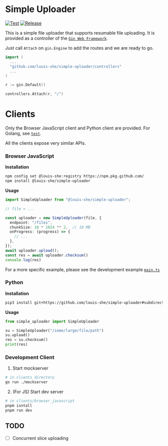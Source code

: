 # Simple Uploader

[![Test](https://github.com/louis-she/simple-uploader/actions/workflows/go.yml/badge.svg)](https://github.com/louis-she/simple-uploader/actions/workflows/go.yml)
[![Release](https://github.com/louis-she/simple-uploader/actions/workflows/release.yml/badge.svg)](https://github.com/louis-she/simple-uploader/actions/workflows/release.yml)

This is a simple file uploader that supports resumable file uploading. It is provided as a controller of the [`Gin Web Framework`](https://github.com/gin-gonic/gin).

Just call `Attach` on `gin.Engine` to add the routes and we are ready to go.

```go
import (
  ...
  "github.com/louis-she/simple-uploader/controllers"
  ...
)

r := gin.Default()

controllers.Attach(r, "/")
```

# Clients

Only the Browser JavaScript client and Python client are provided. For Golang, see [`test`](/controllers/file_test.go).

All the clients expose very similar APIs.

### Browser JavaScript

**Installation**

```bash
npm config set @louis-she:registry https://npm.pkg.github.com/
npm install @louis-she/simple-uploader
```

**Usage**

```TypeScript
import SimpleUploader from "@louis-she/simple-uploader";

// file = ...

const uploader = new SimpleUploader(file, {
  endpoint: "/files",
  chunkSize: 10 * 1024 ** 2,  // 10 MB
  onProgress: (progress) => {
    // ...
  },
});
await uploader.upload();
const res = await uploader.checksum()
console.log(res)
```

For a more specific example, please see the development example [`main.ts`](/clients/browser_javascript/src/main.ts)

### Python

**Installation**

```bash
pip3 install git+https://github.com/louis-she/simple-uploader#subdirectory=clients/python
```

**Usage**

```python
from simple_uploader import SimpleUploader

su = SimpleUploader("/some/large/file/path")
su.upload()
res = su.checksum()
print(res)
```

### Development Client

1. Start mockserver

```bash
# in clients directory
go run ./mockserver
```

2. (For JS) Start dev server

```bash
# in clients/browser_javascript
pnpm isntall
pnpm run dev
```

## TODO

- [ ] Concurrent slice uploading
